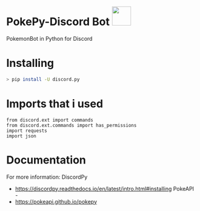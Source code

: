 # PokePy-Discord Bot <a href="https://pokeapi.co/api/v2/pokemon/dragonite"><img src='https://veekun.com/dex/media/pokemon/global-link/149.png' height=50px/></a>
PokemonBot in Python for Discord

# Installing
```sh
> pip install -U discord.py
```
# Imports that i used

```pythonimport discord
from discord.ext import commands
from discord.ext.commands import has_permissions
import requests
import json
```

# Documentation
For more information:
DiscordPy
- https://discordpy.readthedocs.io/en/latest/intro.html#installing
PokeAPI -
- https://pokeapi.github.io/pokepy
